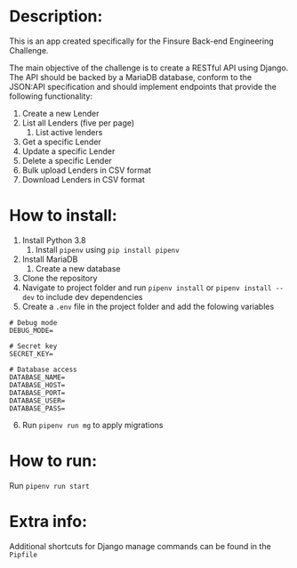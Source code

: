 # Description:

This is an app created specifically for the Finsure Back-end Engineering Challenge.

The main objective of the challenge is to create a RESTful API using Django. The API should be backed by a MariaDB database, conform to the JSON:API specification and should implement endpoints that provide the following functionality:

1. Create a new Lender
2. List all Lenders (five per page)
   1. List active lenders
3. Get a specific Lender
4. Update a specific Lender
5. Delete a specific Lender
6. Bulk upload Lenders in CSV format
7. Download Lenders in CSV format

# How to install:

1. Install Python 3.8
   1. Install `pipenv` using `pip install pipenv`
2. Install MariaDB
   1. Create a new database
3. Clone the repository
4. Navigate to project folder and run `pipenv install` or `pipenv install --dev` to include dev dependencies
5. Create a `.env` file in the project folder and add the folowing variables
```
# Debug mode
DEBUG_MODE=

# Secret key
SECRET_KEY=

# Database access
DATABASE_NAME=
DATABASE_HOST=
DATABASE_PORT=
DATABASE_USER=
DATABASE_PASS=
```
6. Run `pipenv run mg` to apply migrations

# How to run:

Run `pipenv run start`

# Extra info:

Additional shortcuts for Django manage commands can be found in the `Pipfile`